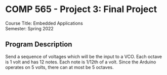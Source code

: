 # COMP 565 - Project 3: Final Project

Course Title: Embedded Applications<br/>
Semester: Spring 2022<br/>

## Program Description

Send a sequence of voltages which will be the input to a VCO. Each octave is 1 volt and has 12 notes. Each note is 1/12th of a volt. Since the Arduino operates on 5 volts, there can at most be 5 octaves.
